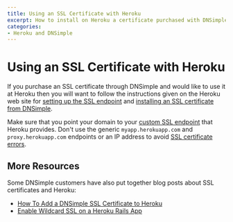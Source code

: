 ```yaml
---
title: Using an SSL Certificate with Heroku
excerpt: How to install on Heroku a certificate purchased with DNSimple.
categories:
- Heroku and DNSimple
---
```


# Using an SSL Certificate with Heroku

If you purchase an SSL certificate through DNSimple and would like to use it at Heroku then you will want to follow the instructions given on the Heroku web site for [setting up the SSL endpoint](https://devcenter.heroku.com/articles/ssl-endpoint) and [installing an SSL certificate from DNSimple](https://devcenter.heroku.com/articles/ssl-certificate-dnsimple).

Make sure that you point your domain to your [custom SSL endpoint](https://devcenter.heroku.com/articles/ssl-endpoint#endpoint-details) that Heroku provides. Don't use the generic `myapp.herokuapp.com` and `proxy.herokuapp.com` endpoints or an IP address to avoid [SSL certificate errors](/articles/ssl-certificate-herokuapp-error).

## More Resources

Some DNSimple customers have also put together blog posts about SSL certificates and Heroku:

- [How To Add a DNSimple SSL Certificate to Heroku](http://ryan.mcgeary.org/2011/09/16/how-to-add-a-dnsimple-ssl-certificate-to-heroku/)
- [Enable Wildcard SSL on a Heroku Rails App](http://bigtrapeze.com/2012/05/16/enabling-wildcard-ssl-on-a-heroku-rails-app/)
